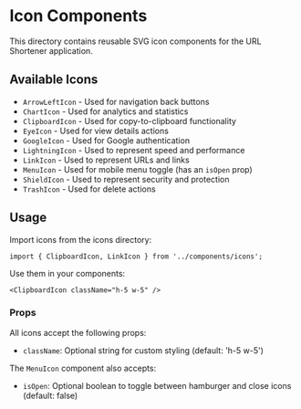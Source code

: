 # Icon Components

This directory contains reusable SVG icon components for the URL Shortener application.

## Available Icons

- `ArrowLeftIcon` - Used for navigation back buttons
- `ChartIcon` - Used for analytics and statistics
- `ClipboardIcon` - Used for copy-to-clipboard functionality
- `EyeIcon` - Used for view details actions
- `GoogleIcon` - Used for Google authentication
- `LightningIcon` - Used to represent speed and performance
- `LinkIcon` - Used to represent URLs and links
- `MenuIcon` - Used for mobile menu toggle (has an `isOpen` prop)
- `ShieldIcon` - Used to represent security and protection
- `TrashIcon` - Used for delete actions

## Usage

Import icons from the icons directory:

```tsx
import { ClipboardIcon, LinkIcon } from '../components/icons';
```

Use them in your components:

```tsx
<ClipboardIcon className="h-5 w-5" />
```

### Props

All icons accept the following props:

- `className`: Optional string for custom styling (default: 'h-5 w-5')

The `MenuIcon` component also accepts:

- `isOpen`: Optional boolean to toggle between hamburger and close icons (default: false)

